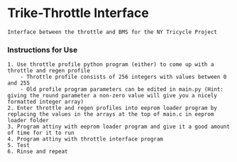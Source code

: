 # Trike-Throttle Interface
	Interface between the throttle and BMS for the NY Tricycle Project
### Instructions for Use
	1. Use throttle profile python program (either) to come up with a throttle and regen profile
		- Throttle profile consists of 256 integers with values between 0 and 255
		- Old profile program parameters can be edited in main.py (Hint: giving the round parameter a non-zero value will give you a nicely formatted integer array)
	2. Enter throttle and regen profiles into eeprom loader program by replacing the values in the arrays at the top of main.c in eeprom loader folder
	3. Program attiny with eeprom loader program and give it a good amount of time for it to run
	4. Program attiny with throttle interface program
	5. Test
	6. Rinse and repeat
